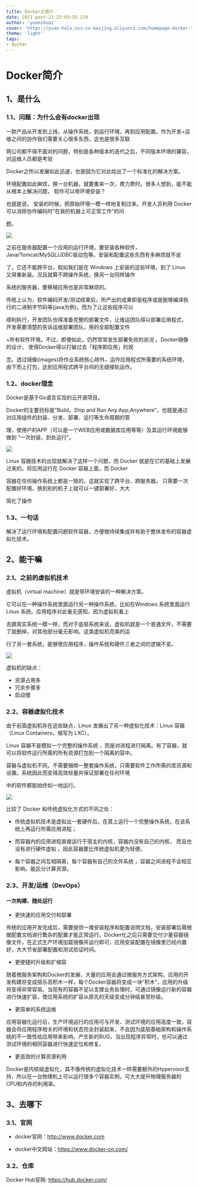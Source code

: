 ```yaml
---
title: Docker之简介
date: 2021-post-23 23:03:55.219
author: 'yuanshuai'
cover: 'https://yuan-halo.oss-cn-beijing.aliyuncs.com/homepage-docker-logo.png'
theme: 'light'
tags: 
- docker
---
```


# **Docker**简介

## **1、是什么**

### 1.1、问题：为什么会有docker出现

一款产品从开发到上线，从操作系统，到运行环境，再到应用配置。作为开发+运维之间的协作我们需要关心很多东西，这也是很多互联

网公司都不得不面对的问题，特别是各种版本的迭代之后，不同版本环境的兼容，对运维人员都是考验 

Docker之所以发展如此迅速，也是因为它对此给出了一个标准化的解决方案。 

环境配置如此麻烦，换一台机器，就要重来一次，费力费时。很多人想到，能不能从根本上解决问题， 软件可以带环境安装？ 

也就是说， 安装的时候，把原始环境一模一样地复制过来。开发人员利用 Docker 可以消除协作编码时“在我的机器上可正常工作”的问

题。 

![](https://hexobbblog.oss-cn-beijing.aliyuncs.com/images/docker/1.png)

之前在服务器配置一个应用的运行环境，要安装各种软件，Java/Tomcat/MySQL/JDBC驱动包等。安装和配置这些东西有多麻烦就不说

了，它还不能跨平台。假如我们是在 Windows 上安装的这些环境，到了 Linux 又得重新装。况且就算不跨操作系统，换另一台同样操作

系统的服务器，要移植应用也是非常麻烦的。 

传统上认为，软件编码开发/测试结束后，所产出的成果即是程序或是能够编译执行的二进制字节码等(java为例)。而为了让这些程序可以

顺利执行，开发团队也得准备完整的部署文件，让维运团队得以部署应用程式， 开发需要清楚的告诉运维部署团队，用的全部配置文件

+所有软件环境。不过，即便如此，仍然常常发生部署失败的状况 。Docker镜像的设计， 使得Docker得以打破过去「程序即应用」的观

念。透过镜像(images)将作业系统核心除外，运作应用程式所需要的系统环境，由下而上打包，达到应用程式跨平台间的无缝接轨运作。 

### 1.2、docker理念

Docker是基于Go语言实现的云开源项目。 

Docker的主要目标是“Build，Ship and Run Any App,Anywhere”，也就是通过对应用组件的封装、分发、部署、运行等生命周期的管

理，使用户的APP（可以是一个WEB应用或数据库应用等等）及其运行环境能够做到 “一次封装，到处运行”。 

![](https://hexobbblog.oss-cn-beijing.aliyuncs.com/images/docker/2.png)

Linux 容器技术的出现就解决了这样一个问题，而 Docker 就是在它的基础上发展过来的。将应用运行在 Docker 容器上面，而 Docker 

容器在任何操作系统上都是一致的，这就实现了跨平台、跨服务器。 只需要一次配置好环境，换到别的机子上就可以一键部署好，大大

简化了操作 

### 1.3、一句话

解决了运行环境和配置问题软件容器，方便做持续集成并有助于整体发布的容器虚拟化技术。



## 2、**能干嘛**

### 2.1、之前的虚拟机技术

虚拟机（virtual machine）就是带环境安装的一种解决方案。 

它可以在一种操作系统里面运行另一种操作系统，比如在Windows 系统里面运行Linux 系统。应用程序对此毫无感知，因为虚拟机看上

去跟真实系统一模一样，而对于底层系统来说，虚拟机就是一个普通文件，不需要了就删掉，对其他部分毫无影响。这类虚拟机完美的运

行了另一套系统，能够使应用程序，操作系统和硬件三者之间的逻辑不变。  

![](https://hexobbblog.oss-cn-beijing.aliyuncs.com/images/docker/3.png)

虚拟机的缺点： 

- 资源占用多
- 冗余步骤多
- 启动慢 

### 2.2、容器虚拟化技术

由于前面虚拟机存在这些缺点，Linux 发展出了另一种虚拟化技术：Linux 容器（Linux Containers，缩写为 LXC）。 

Linux 容器不是模拟一个完整的操作系统 ，而是对进程进行隔离。有了容器，就可以将软件运行所需的所有资源打包到一个隔离的容中。

容器与虚拟机不同，不需要捆绑一整套操作系统，只需要软件工作所需的库资源和设置。系统因此而变得高效轻量并保证部署在任何环境

中的软件都能始终如一地运行。 

![](https://hexobbblog.oss-cn-beijing.aliyuncs.com/images/docker/4.png)

比较了 Docker 和传统虚拟化方式的不同之处： 

- 传统虚拟机技术是虚拟出一套硬件后，在其上运行一个完整操作系统，在该系统上再运行所需应用进程； 

- 而容器内的应用进程直接运行于宿主的内核，容器内没有自己的内核， 而且也没有进行硬件虚拟 。因此容器要比传统虚拟机更为轻便。 
- 每个容器之间互相隔离，每个容器有自己的文件系统 ，容器之间进程不会相互影响，能区分计算资源。 

### 2.3、开发/运维（DevOps）

#### 一次构建、随处运行

- 更快速的应用交付和部署

传统的应用开发完成后，需要提供一堆安装程序和配置说明文档，安装部署后需根据配置文档进行繁杂的配置才能正常运行。Docker化之后只需要交付少量容器镜像文件，在正式生产环境加载镜像并运行即可，应用安装配置在镜像里已经内置好，大大节省部署配置和测试验证时间。 

- 更便捷的升级和扩缩容

随着微服务架构和Docker的发展，大量的应用会通过微服务方式架构，应用的开发构建将变成搭乐高积木一样，每个Docker容器将变成一块“积木”，应用的升级将变得非常容易。当现有的容器不足以支撑业务处理时，可通过镜像运行新的容器进行快速扩容，使应用系统的扩容从原先的天级变成分钟级甚至秒级。 

- 更简单的系统运维

应用容器化运行后，生产环境运行的应用可与开发、测试环境的应用高度一致，容器会将应用程序相关的环境和状态完全封装起来，不会因为底层基础架构和操作系统的不一致性给应用带来影响，产生新的BUG。当出现程序异常时，也可以通过测试环境的相同容器进行快速定位和修复。 

- 更高效的计算资源利用

Docker是内核级虚拟化，其不像传统的虚拟化技术一样需要额外的Hypervisor支持，所以在一台物理机上可以运行很多个容器实例，可大大提升物理服务器的CPU和内存的利用率。 

## **3、去哪下**

### 3.1、官网

- docker官网：http://www.docker.com

- docker中文网站：https://www.docker-cn.com/

### 3.2、仓库

Docker Hub官网: https://hub.docker.com/